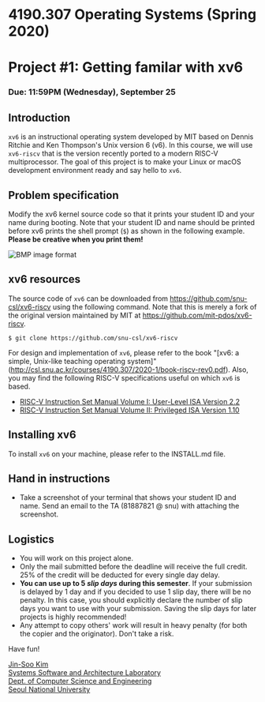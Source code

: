 # 4190.307 Operating Systems (Spring 2020)
# Project #1: Getting familar with xv6
### Due: 11:59PM (Wednesday), September 25

## Introduction

``xv6`` is an instructional operating system developed by MIT based on Dennis Ritchie and Ken Thompson's Unix version 6 (v6). In this course, we will use ``xv6-riscv`` that is the version recently ported to a modern RISC-V multiprocessor. The goal of this project is to make your Linux or macOS development environment ready and say hello to ``xv6``.

## Problem specification

Modify the xv6 kernel source code so that it prints your student ID and your name during  booting. Note that your student ID and name should be printed before xv6 prints the shell prompt (`$`) as shown in the following example. __Please be creative when you print them!__

![BMP image format](http://csl.snu.ac.kr/courses/4190.307/2020-1/pa1.png)


## xv6 resources

The source code of ``xv6`` can be downloaded from https://github.com/snu-csl/xv6-riscv using the following command. Note that this is merely a fork of the original version maintained by MIT at https://github.com/mit-pdos/xv6-riscv.

```
$ git clone https://github.com/snu-csl/xv6-riscv
```

For design and implementation of ``xv6``, please refer to the book "[xv6: a simple, Unix-like teaching operating system]"(http://csl.snu.ac.kr/courses/4190.307/2020-1/book-riscv-rev0.pdf). Also, you may find the following RISC-V specifications useful on which ``xv6`` is based.

* [RISC-V Instruction Set Manual Volume I: User-Level ISA Version 2.2](http://csl.snu.ac.kr/courses/4190.307/2020-1/riscv-spec-v2.2.pdf)
* [RISC-V Instruction Set Manual Volume II: Privileged ISA Version 1.10](http://csl.snu.ac.kr/courses/4190.307/2020-1/riscv-sprivileged-v1.10.pdf)

## Installing xv6

To install ``xv6`` on your machine, please refer to the INSTALL.md file.


## Hand in instructions

* Take a screenshot of your terminal that shows your student ID and name. Send an email to the TA (81887821 @ snu) with attaching the screenshot.

## Logistics

* You will work on this project alone.
* Only the mail submitted before the deadline will receive the full credit. 25% of the credit will be deducted for every single day delay.
* __You can use up to 5 _slip days_ during this semester__. If your submission is delayed by 1 day and if you decided to use 1 slip day, there will be no penalty. In this case, you should explicitly declare the number of slip days you want to use with your submission. Saving the slip days for later projects is highly recommended!
* Any attempt to copy others' work will result in heavy penalty (for both the copier and the originator). Don't take a risk.

Have fun!

[Jin-Soo Kim](mailto:jinsoo.kim_AT_snu.ac.kr)  
[Systems Software and Architecture Laboratory](http://csl.snu.ac.kr)  
[Dept. of Computer Science and Engineering](http://cse.snu.ac.kr)  
[Seoul National University](http://www.snu.ac.kr)
